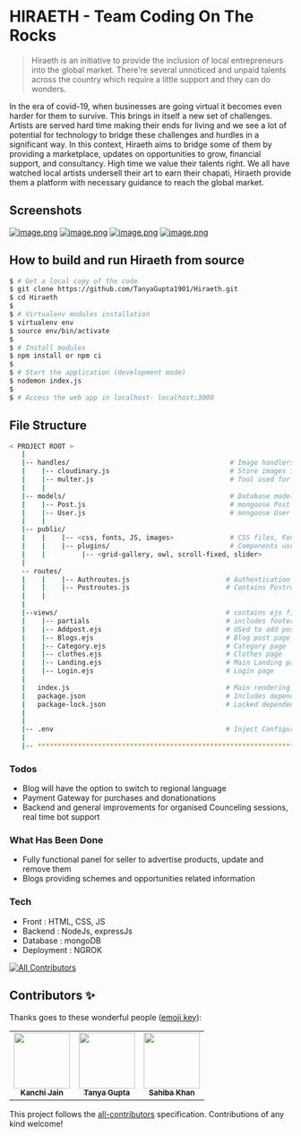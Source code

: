 # HIRAETH - Team Coding On The Rocks

> Hiraeth is an initiative to provide the inclusion of local entrepreneurs into the global market. There're several unnoticed and unpaid talents across the country which require a little support and they can do wonders. 

In the era of covid-19, when businesses are going virtual it becomes even harder for them to survive. This brings in itself a new set of challenges. Artists are served hard time making their ends for living and we see a lot of potential for technology to bridge these challenges and hurdles in a significant way. In this context, Hiraeth aims to bridge some of them by providing a marketplace, updates on opportunities to grow, financial support, and consultancy. High time we value their talents right. We all have watched local artists undersell their art to earn their chapati, Hiraeth provide them a platform with necessary guidance to reach the global market.


## Screenshots 

[![image.png](https://res.cloudinary.com/kjstore/image/upload/v1626405106/Hiraeth/LandingCarausel_lbez9n.jpg)](https://res.cloudinary.com/kjstore/image/upload/v1626405106/Hiraeth/LandingCarausel_lbez9n.jpg)
[![image.png](https://res.cloudinary.com/kjstore/image/upload/v1626405107/Hiraeth/AddPost_xv4fug.png)](https://res.cloudinary.com/kjstore/image/upload/v1626405107/Hiraeth/AddPost_xv4fug.png)
[![image.png](https://res.cloudinary.com/kjstore/image/upload/v1626405107/Hiraeth/postDetails_oskvbf.jpg)](https://res.cloudinary.com/kjstore/image/upload/v1626405107/Hiraeth/postDetails_oskvbf.jpg)
[![image.png](https://res.cloudinary.com/kjstore/image/upload/v1626409340/Hiraeth/aac3d11a-e1bc-4c82-947b-813a37d7001d_gskrij.jpg)](https://res.cloudinary.com/kjstore/image/upload/v1626409340/Hiraeth/aac3d11a-e1bc-4c82-947b-813a37d7001d_gskrij.jpg)


## How to build and run Hiraeth from source

```bash
$ # Get a local copy of the code
$ git clone https://github.com/TanyaGupta1901/Hiraeth.git
$ cd Hiraeth
$
$ # Virtualenv modules installation
$ virtualenv env
$ source env/bin/activate
$
$ # Install modules
$ npm install or npm ci
$
$ # Start the application (development mode)
$ nodemon index.js
$
$ # Access the web app in localhost- localhost:3000
```

## File Structure

```bash
< PROJECT ROOT >
   |
   |-- handles/                                        # Image handlers
   |    |-- cloudinary.js                              # Store images in cloud
   |    |-- multer.js                                  # Tool used for uploading images
   |    |
   |-- models/                                         # Database models
   |    |-- Post.js                                    # mongoose Post Schema
   |    |-- User.js                                    # mongoose User Info Schema
   |    |
   |-- public/
   |    |    |-- <css, fonts, JS, images>              # CSS files, Fonts, Javascripts files, and images
   |    |    |-- plugins/                              # Components used in other routes 
   |    |         |-- <grid-gallery, owl, scroll-fixed, slider>  
   |
   -- routes/                             
   |    |    |-- Authroutes.js                        # Authentication route
   |    |    |-- Postroutes.js                        # Contains Postroutes
   |    |
   |
   |--views/                                          # contains ejs files and templates
   |    |-- partials                                  # includes footer component
   |    |-- Addpost.ejs                               # USed to add posts
   |    |-- Blogs.ejs                                 # Blog post page
   |    |-- Category.ejs                              # Category page
   |    |-- clothes.ejs                               # Clothes page  
   |    |-- Landing.ejs                               # Main Landing page
   |    |-- Login.ejs                                 # Login page
   |   
   |   index.js                                       # Main rendering file
   |   package.json                                   # Includes dependencies
   |   package-lock.json                              # Locked dependencies
   |
   |
   |-- .env                                           # Inject Configuration via Environment
   |
   |-- ************************************************************************
```


### Todos

 - Blog will have the option to switch to regional language
 - Payment Gateway for purchases and donationations
 - Backend and general improvements for organised Counceling sessions, real time bot support


### What Has Been Done

 - Fully functional panel for seller to advertise products, update and remove them
 - Blogs providing schemes and opportunities related information

 
 ### Tech
 - Front : HTML, CSS, JS
 - Backend : NodeJs, expressJs
 - Database : mongoDB
 - Deployment : NGROK




<!-- ALL-CONTRIBUTORS-BADGE:START - Do not remove or modify this section -->
[![All Contributors](https://img.shields.io/badge/all_contributors-3-orange.svg?style=flat-square)](#contributors-)
<!-- ALL-CONTRIBUTORS-BADGE:END -->
## Contributors ✨

Thanks goes to these wonderful people ([emoji key](https://allcontributors.org/docs/en/emoji-key)):

<!-- ALL-CONTRIBUTORS-LIST:START - Do not remove or modify this section -->
<!-- prettier-ignore-start -->
<!-- markdownlint-disable -->

<table>
  <tr>
    <td align="center"><a href="https://github.com/kanchi2438"><img src="https://avatars.githubusercontent.com/u/68802268?v=4?s=100" width="100px;" alt=""/><br /><sub><b>Kanchi Jain</b></sub></a><br /></td>
    <td align="center"><a href="https://github.com/TanyaGupta1901"><img src="https://avatars.githubusercontent.com/u/63922082?v=4?s=100" width="100px;" alt=""/><br /><sub><b>Tanya Gupta</b></sub></a><br /></td>
    <td align="center"><a href="https://github.com/sahibardj"><img src="https://avatars.githubusercontent.com/u/63879595?v=4?s=100" width="100px;" alt=""/><br /><sub><b>Sahiba Khan</b></sub></a><br /></td>
  </tr>
</table>

<!-- markdownlint-restore -->
<!-- prettier-ignore-end -->

<!-- ALL-CONTRIBUTORS-LIST:END -->

This project follows the [all-contributors](https://github.com/all-contributors/all-contributors) specification. Contributions of any kind welcome!
<!-- {"mode":"full","isActive":false} -->
